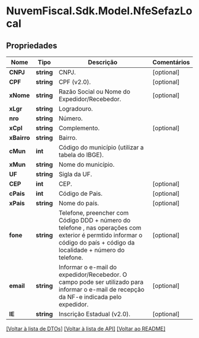 # NuvemFiscal.Sdk.Model.NfeSefazLocal

## Propriedades

Nome | Tipo | Descrição | Comentários
------------ | ------------- | ------------- | -------------
**CNPJ** | **string** | CNPJ. | [optional] 
**CPF** | **string** | CPF (v2.0). | [optional] 
**xNome** | **string** | Razão Social ou Nome do Expedidor/Recebedor. | [optional] 
**xLgr** | **string** | Logradouro. | 
**nro** | **string** | Número. | 
**xCpl** | **string** | Complemento. | [optional] 
**xBairro** | **string** | Bairro. | 
**cMun** | **int** | Código do município (utilizar a tabela do IBGE). | 
**xMun** | **string** | Nome do município. | 
**UF** | **string** | Sigla da UF. | 
**CEP** | **int** | CEP. | [optional] 
**cPais** | **int** | Código de Pais. | [optional] 
**xPais** | **string** | Nome do país. | [optional] 
**fone** | **string** | Telefone, preencher com Código DDD + número do telefone , nas operações com exterior é permtido informar o código do país + código da localidade + número do telefone. | [optional] 
**email** | **string** | Informar o e-mail do expedidor/Recebedor. O campo pode ser utilizado para informar o e-mail de recepção da NF-e indicada pelo expedidor. | [optional] 
**IE** | **string** | Inscrição Estadual (v2.0). | [optional] 

[[Voltar à lista de DTOs]](../README.md#documentation-for-models) [[Voltar à lista de API]](../README.md#documentation-for-api-endpoints) [[Voltar ao README]](../README.md)

